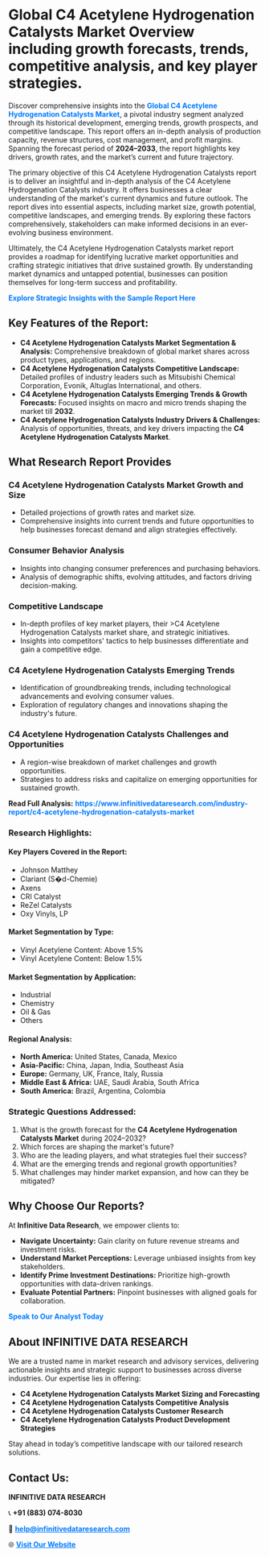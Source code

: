 <h1>Global C4 Acetylene Hydrogenation Catalysts Market Overview including growth forecasts, trends, competitive analysis, and key player strategies.</h1>
<p>
Discover comprehensive insights into the 
<a href="https://www.infinitivedataresearch.com/industry-report/c4-acetylene-hydrogenation-catalysts-market" rel="dofollow" style="color: #007BFF; text-decoration: none;"><strong>Global C4 Acetylene Hydrogenation Catalysts Market</strong></a>, a pivotal industry segment analyzed through its historical development, emerging trends, growth prospects, and competitive landscape. This report offers an in-depth analysis of production capacity, revenue structures, cost management, and profit margins. Spanning the forecast period of <strong>2024–2033</strong>, the report highlights key drivers, growth rates, and the market’s current and future trajectory.
</p>
<p>
The primary objective of this C4 Acetylene Hydrogenation Catalysts report is to deliver an insightful and in-depth analysis of the C4 Acetylene Hydrogenation Catalysts industry. It offers businesses a clear understanding of the market's current dynamics and future outlook. The report dives into essential aspects, including market size, growth potential, competitive landscapes, and emerging trends. By exploring these factors comprehensively, stakeholders can make informed decisions in an ever-evolving business environment.
</p>
<p>
Ultimately, the C4 Acetylene Hydrogenation Catalysts market report provides a roadmap for identifying lucrative market opportunities and crafting strategic initiatives that drive sustained growth. By understanding market dynamics and untapped potential, businesses can position themselves for long-term success and profitability.
</p>
<p>
<a href="https://www.infinitivedataresearch.com/request-sample/reportId=106104" style="color: #007BFF; text-decoration: none;"><strong>Explore Strategic Insights with the Sample Report Here</strong></a>
</p>

<h2>Key Features of the Report:</h2>
<ul>
<li><strong>C4 Acetylene Hydrogenation Catalysts Market Segmentation & Analysis:</strong> Comprehensive breakdown of global market shares across product types, applications, and regions.</li>
<li><strong>C4 Acetylene Hydrogenation Catalysts Competitive Landscape:</strong> Detailed profiles of industry leaders such as Mitsubishi Chemical Corporation, Evonik, Altuglas International, and others.</li>
<li><strong>C4 Acetylene Hydrogenation Catalysts Emerging Trends & Growth Forecasts:</strong> Focused insights on macro and micro trends shaping the market till <strong>2032</strong>.</li>
<li><strong>C4 Acetylene Hydrogenation Catalysts Industry Drivers & Challenges:</strong> Analysis of opportunities, threats, and key drivers impacting the <strong>C4 Acetylene Hydrogenation Catalysts Market</strong>.</li>
</ul>

<h2>What Research Report Provides</h2>
<h3>C4 Acetylene Hydrogenation Catalysts Market Growth and Size</h3>
<ul>
<li>Detailed projections of growth rates and market size.</li>
<li>Comprehensive insights into current trends and future opportunities to help businesses forecast demand and align strategies effectively.</li>
</ul>

<h3>Consumer Behavior Analysis</h3>
<ul>
<li>Insights into changing consumer preferences and purchasing behaviors.</li>
<li>Analysis of demographic shifts, evolving attitudes, and factors driving decision-making.</li>
</ul>

<h3>Competitive Landscape</h3>
<ul>
<li>In-depth profiles of key market players, their >C4 Acetylene Hydrogenation Catalysts market share, and strategic initiatives.</li>
<li>Insights into competitors' tactics to help businesses differentiate and gain a competitive edge.</li>
</ul>

<h3>C4 Acetylene Hydrogenation Catalysts Emerging Trends</h3>
<ul>
<li>Identification of groundbreaking trends, including technological advancements and evolving consumer values.</li>
<li>Exploration of regulatory changes and innovations shaping the industry's future.</li>
</ul>

<h3>C4 Acetylene Hydrogenation Catalysts Challenges and Opportunities</h3>
<ul>
<li>A region-wise breakdown of market challenges and growth opportunities.</li>
<li>Strategies to address risks and capitalize on emerging opportunities for sustained growth.</li>
</ul>
<p><strong>Read Full Analysis:</strong> <a href="https://www.infinitivedataresearch.com/industry-report/c4-acetylene-hydrogenation-catalysts-market" rel="dofollow" style="color: #007BFF; text-decoration: none;"><strong>https://www.infinitivedataresearch.com/industry-report/c4-acetylene-hydrogenation-catalysts-market</strong></a></p>
<h3>Research Highlights:</h3>
<h4>Key Players Covered in the Report:</h4>
<ul><li>Johnson Matthey</li><li>Clariant (S�d-Chemie)</li><li>Axens</li><li>CRI Catalyst</li><li>ReZel Catalysts</li><li>Oxy Vinyls, LP</li></ul>
<h4>Market Segmentation by Type:</h4>
<ul><li>Vinyl Acetylene Content: Above 1.5%</li><li>Vinyl Acetylene Content: Below 1.5%</li></ul>
<h4>Market Segmentation by Application:</h4>
<ul><li>Industrial</li><li>Chemistry</li><li>Oil &amp; Gas</li><li>Others</li></ul>

<h4>Regional Analysis:</h4>
<ul>
<li><strong>North America:</strong> United States, Canada, Mexico</li>
<li><strong>Asia-Pacific:</strong> China, Japan, India, Southeast Asia</li>
<li><strong>Europe:</strong> Germany, UK, France, Italy, Russia</li>
<li><strong>Middle East & Africa:</strong> UAE, Saudi Arabia, South Africa</li>
<li><strong>South America:</strong> Brazil, Argentina, Colombia</li>
</ul>

<h3>Strategic Questions Addressed:</h3>
<ol>
<li>What is the growth forecast for the <strong>C4 Acetylene Hydrogenation Catalysts Market</strong> during 2024–2032?</li>
<li>Which forces are shaping the market's future?</li>
<li>Who are the leading players, and what strategies fuel their success?</li>
<li>What are the emerging trends and regional growth opportunities?</li>
<li>What challenges may hinder market expansion, and how can they be mitigated?</li>
</ol>

<h2>Why Choose Our Reports?</h2>
<p>At <strong>Infinitive Data Research</strong>, we empower clients to:</p>
<ul>
<li><strong>Navigate Uncertainty:</strong> Gain clarity on future revenue streams and investment risks.</li>
<li><strong>Understand Market Perceptions:</strong> Leverage unbiased insights from key stakeholders.</li>
<li><strong>Identify Prime Investment Destinations:</strong> Prioritize high-growth opportunities with data-driven rankings.</li>
<li><strong>Evaluate Potential Partners:</strong> Pinpoint businesses with aligned goals for collaboration.</li>
</ul>
<p><a href="https://www.infinitivedataresearch.com/industry-report/c4-acetylene-hydrogenation-catalysts-market" rel="dofollow" style="color: #007BFF; text-decoration: none;"><strong>Speak to Our Analyst Today</strong></a></p>

<h2>About INFINITIVE DATA RESEARCH</h2>
<p>We are a trusted name in market research and advisory services, delivering actionable insights and strategic support to businesses across diverse industries. Our expertise lies in offering:</p>
<ul>
<li><strong>C4 Acetylene Hydrogenation Catalysts Market Sizing and Forecasting</strong></li>
<li><strong>C4 Acetylene Hydrogenation Catalysts Competitive Analysis</strong></li>
<li><strong>C4 Acetylene Hydrogenation Catalysts Customer Research</strong></li>
<li><strong>C4 Acetylene Hydrogenation Catalysts Product Development Strategies</strong></li>
</ul>
<p>Stay ahead in today’s competitive landscape with our tailored research solutions.</p>

<h2>Contact Us:</h2>
<p><strong>INFINITIVE DATA RESEARCH</strong></p>
<p>📞 <strong>+91 (883) 074-8030</strong></p>
<p>📧 <strong><a href="mailto:help@infinitivedataresearch.com" style="color: #007BFF;">help@infinitivedataresearch.com</a></strong></p>
<p>🌐 <strong><a href="https://www.infinitivedataresearch.com" rel="dofollow" style="color: #007BFF;">Visit Our Website</a></strong></p>